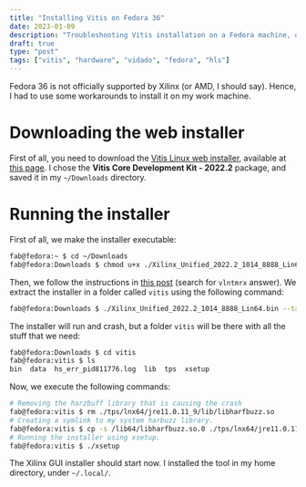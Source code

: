 ```yaml
---
title: "Installing Vitis on Fedora 36"
date: 2023-01-09
description: "Troubleshooting Vitis installation on a Fedora machine, officially unsupported."
draft: true
type: "post"
tags: ["vitis", "hardware", "vidado", "fedora", "hls"]
---
```


Fedora 36 is not officially supported by Xilinx (or AMD, I should say). Hence, I had to use some workarounds to install it on my work machine.

# Downloading the web installer

First of all, you need to download the [Vitis Linux web installer](https://www.xilinx.com/member/forms/download/xef.html?filename=Xilinx_Unified_2022.2_1014_8888_Lin64.bin), available at [this page](https://www.xilinx.com/support/download/index.html/content/xilinx/en/downloadNav/vitis.html). I chose the **Vitis Core Development Kit - 2022.2** package, and saved it in my `~/Downloads` directory.

# Running the installer

First of all, we make the installer executable:

```bash
fab@fedora:~ $ cd ~/Downloads
fab@fedora:Downloads $ chmod u+x ./Xilinx_Unified_2022.2_1014_8888_Lin64.bin
```

Then, we follow the instructions in [this post](https://support.xilinx.com/s/question/0D52E00007Evd2XSAR/vivado-xsetup-jvm-crash-for-full-installer?language=en_US) (search for `vlntmrx` answer). We extract the installer in a folder called `vitis` using the following command:

```bash
fab@fedora:Downloads $ ./Xilinx_Unified_2022.2_1014_8888_Lin64.bin --target vitis
```

The installer will run and crash, but a folder `vitis` will be there with all the stuff that we need:

```bash
fab@fedora:Downloads $ cd vitis
fab@fedora:vitis $ ls
bin  data  hs_err_pid811776.log  lib  tps  xsetup
```

Now, we execute the following commands: 

```bash
# Removing the harzbuff library that is causing the crash
fab@fedora:vitis $ rm ./tps/lnx64/jre11.0.11_9/lib/libharfbuzz.so
# Creating a symlink to my system harbuzz library.
fab@fedora:vitis $ cp -s /lib64/libharfbuzz.so.0 ./tps/lnx64/jre11.0.11_9/lib/libharfbuzz.so
# Running the installer using xsetup.
fab@fedora:vitis $ ./xsetup
```

The Xilinx GUI installer should start now. I installed the tool in my home directory, under `~/.local/`.


